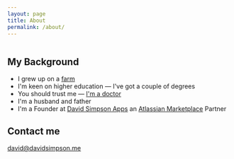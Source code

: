 ```yaml
---
layout: page
title: About
permalink: /about/
---
```


<img src="{{ site.baseurl }}/assets/David-Lambs-1987.jpg" alt="" title="David with newborn Poll Dorset lambs - Christmas 1987">

## My Background

- I grew up on a [farm](https://catlane.co.uk)
- I'm keen on higher education — I've got a couple of degrees
- You should trust me — [I'm a doctor](http://eprints.nottingham.ac.uk/10028/)
- I'm a husband and father
- I'm a Founder at [David Simpson Apps](https://dsapps.dev) an [Atlassian Marketplace](https://marketplace.atlassian.com/vendors/15071/david-simpson-apps) Partner


## Contact me

[david@davidsimpson.me](mailto:david@davidsimpson.me)



